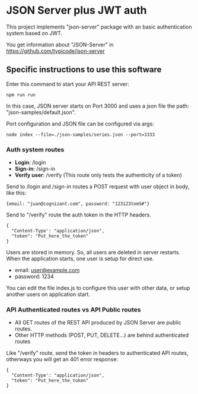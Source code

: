 # JSON Server plus JWT auth

This project implements "json-server" package with an basic authentication system based on JWT.

You get information about "JSON-Server" in https://github.com/typicode/json-server

## Specific instructions to use this software

Enter this command to start your API REST server:

```npm run run```

In this case, JSON server starts on Port 3000 and uses a json file the path: "json-samples/default.json".

Port configuration and JSON file can be configured via args:

```node index --file=./json-samples/series.json --port=3333```

### Auth system routes

* **Login**: /login
* **Sign-in**: /sign-in
* **Verify user**: /verify (This route only tests the authenticity of a token)

Send to /login and /sign-in routes a POST request with user object in body, like this:

```{email: "juan@cognizant.com", password: "123123tomS#"}```

Send to "/verify" route the auth token in the HTTP headers.

```
{
  "Content-Type': "application/json",
  "token": "Put_here_the_token"
}
```

Users are stored in memory. So, all users are deleted in server restarts. When the application starts, one user is setup for direct use. 

* email: user@example.com
* password: 1234

You can edit the file index.js to configure this user with other data, or setup another users on application start.

### API Authenticated routes vs API Public routes

* All GET routes of the REST API produced by JSON Server are public routes.
* Other HTTP methods (POST, PUT, DELETE...) are behind authenticated routes

Like "/verify" route, send the token in headers to authenticated API routes, otherways you will get an 401 error response:

```
{
  "Content-Type': "application/json",
  "token": "Put_here_the_token"
}
```
